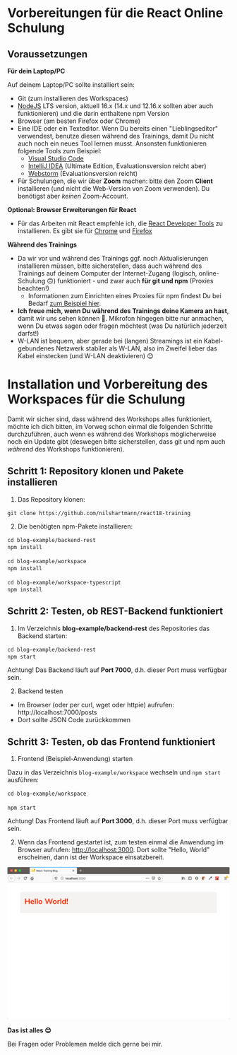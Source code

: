 # Vorbereitungen für die React Online Schulung

## Voraussetzungen

**Für dein Laptop/PC**

Auf deinem Laptop/PC sollte installiert sein:

- Git (zum installieren des Workspaces)
- [NodeJS](https://nodejs.org/en/download/) LTS version, aktuell 16.x (14.x und 12.16.x sollten aber auch funktionieren) und die darin enthaltene npm Version
- Browser (am besten Firefox oder Chrome)
- Eine IDE oder ein Texteditor. Wenn Du bereits einen "Lieblingseditor" verwendest, benutze diesen während des Trainings, damit Du nicht auch noch ein neues Tool lernen musst. Ansonsten funktionieren folgende Tools zum Beispiel:
  - [Visual Studio Code](https://code.visualstudio.com/)
  - [IntelliJ IDEA](https://www.jetbrains.com/idea/download/) (Ultimate Edition, Evaluationsversion reicht aber)
  - [Webstorm](https://www.jetbrains.com/webstorm/download/) (Evaluationsversion reicht)
- Für Schulungen, die wir über **Zoom** machen: bitte den Zoom **Client** installieren (und nicht die Web-Version von Zoom verwenden). Du benötigst aber _keinen_ Zoom-Account.

**Optional: Browser Erweiterungen für React**

- Für das Arbeiten mit React empfehle ich, die [React Developer Tools](https://github.com/facebook/react/tree/master/packages/react-devtools) zu installieren. Es gibt sie für [Chrome](https://www.google.com/url?sa=t&rct=j&q=&esrc=s&source=web&cd=1&cad=rja&uact=8&ved=2ahUKEwjE14vhq-rmAhVGblAKHbgOC1sQFjAAegQICRAK&url=https%3A%2F%2Fchrome.google.com%2Fwebstore%2Fdetail%2Freact-developer-tools%2Ffmkadmapgofadopljbjfkapdkoienihi&usg=AOvVaw3YJDg7kXgeeChgKN88s0Sx) und [Firefox](https://addons.mozilla.org/de/firefox/addon/react-devtools/)

**Während des Trainings**

- Da wir vor und während des Trainings ggf. noch Aktualisierungen installieren müssen, bitte sicherstellen, dass auch während des Trainings auf deinem Computer der Internet-Zugang (logisch, online-Schulung 🙃) funktioniert - und zwar auch **für git und npm** (Proxies beachten!)
  - Informationen zum Einrichten eines Proxies für npm findest Du bei Bedarf [zum Beispiel hier](http://wil.boayue.com/blog/2013/06/14/using-npm-behind-a-proxy/).
- **Ich freue mich, wenn Du während des Trainings deine Kamera an hast**, damit wir uns sehen können 🎥. Mikrofon hingegen bitte nur anmachen, wenn Du etwas sagen oder fragen möchtest (was Du natürlich jederzeit darfst!)
- W-LAN ist bequem, aber gerade bei (langen) Streamings ist ein Kabel-gebundenes Netzwerk stabiler als W-LAN, also im Zweifel lieber das Kabel einstecken (und W-LAN deaktivieren) 😊

# Installation und Vorbereitung des Workspaces für die Schulung

Damit wir sicher sind, dass während des Workshops alles funktioniert, möchte ich dich bitten, im Vorweg schon einmal die folgenden Schritte durchzuführen, auch wenn es während des Workshops möglicherweise noch ein Update gibt (deswegen bitte sicherstellen, dass git und npm auch _während_ des Workshops funktionieren).



## Schritt 1: Repository klonen und Pakete installieren

1. Das Repository klonen:

```
git clone https://github.com/nilshartmann/react18-training
```

2. Die benötigten npm-Pakete installieren:

```
cd blog-example/backend-rest
npm install

cd blog-example/workspace
npm install

cd blog-example/workspace-typescript
npm install
```

## Schritt 2: Testen, ob REST-Backend funktioniert

1. Im Verzeichnis **blog-example/backend-rest** des Repositories das Backend starten:

```
cd blog-example/backend-rest
npm start
```

Achtung! Das Backend läuft auf **Port 7000**, d.h. dieser Port muss verfügbar sein.

2. Backend testen

- Im Browser (oder per curl, wget oder httpie) aufrufen: http://localhost:7000/posts
- Dort sollte JSON Code zurückkommen

## Schritt 3: Testen, ob das Frontend funktioniert

1. Frontend (Beispiel-Anwendung) starten

Dazu in das Verzeichnis `blog-example/workspace` wechseln und `npm start` ausführen:

```
cd blog-example/workspace

npm start
```

Achtung! Das Frontend läuft auf **Port 3000**, d.h. dieser Port muss verfügbar sein.

2. Wenn das Frontend gestartet ist, zum testen einmal die Anwendung im Browser aufrufen: [http://localhost:3000](http://localhost:3000). Dort sollte "Hello, World" erscheinen, dann ist der Workspace einsatzbereit.

![Running frontend](./slides/images/running-workspace.png)

**Das ist alles 😊**

Bei Fragen oder Problemen melde dich gerne bei mir.
